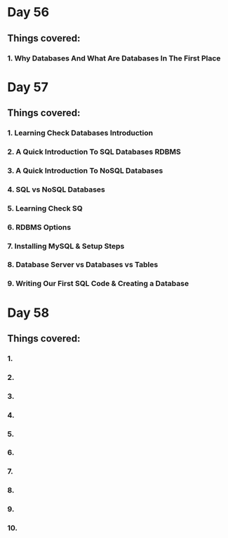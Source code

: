 # Day 56
## Things covered:
### 1. Why Databases And What Are Databases In The First Place
# Day 57
## Things covered:
### 1. Learning Check Databases Introduction
### 2. A Quick Introduction To SQL Databases RDBMS
### 3. A Quick Introduction To NoSQL Databases
### 4. SQL vs NoSQL Databases
### 5. Learning Check SQ
### 6. RDBMS Options
### 7. Installing MySQL & Setup Steps
### 8. Database Server vs Databases vs Tables
### 9. Writing Our First SQL Code & Creating a Database
# Day 58
## Things covered:
### 1. 
### 2. 
### 3. 
### 4. 
### 5. 
### 6. 
### 7. 
### 8. 
### 9. 
### 10. 